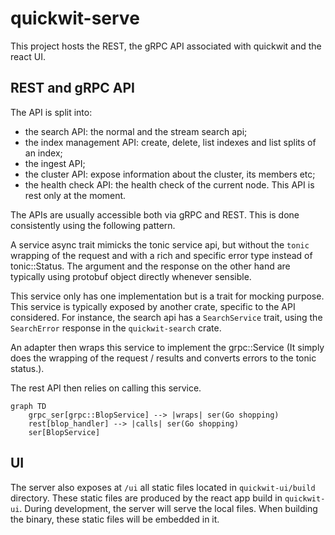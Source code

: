 # quickwit-serve

This project hosts the REST, the gRPC API associated with quickwit and the react UI. 

## REST and gRPC API

The API is split into:
- the search API: the normal and the stream search api;
- the index management API: create, delete, list indexes and list splits of an index;
- the ingest API;
- the cluster API: expose information about the cluster, its members etc;
- the health check API: the health check of the current node. This API is rest only at the moment.

The APIs are usually accessible both via gRPC and REST.
This is done consistently using the following pattern.

A service async trait mimicks the tonic service api, but without the `tonic`
wrapping of the request and with a rich and specific error type instead of tonic::Status.
The argument and the response on the other hand are typically using protobuf object
directly whenever sensible.

This service only has one implementation but is a trait for mocking purpose.
This service is typically exposed by another crate, specific to the API considered.
For instance, the search api has a `SearchService` trait, using the `SearchError`
response in the `quickwit-search` crate.

An adapter then wraps this service to implement the grpc::Service
(It simply does the wrapping of the request / results and converts errors to the tonic status.).

The rest API then relies on calling this service.

```mermaid
graph TD
    grpc_ser[grpc::BlopService] --> |wraps| ser(Go shopping)
    rest[blop_handler] --> |calls| ser(Go shopping)
    ser[BlopService]
```

## UI

The server also exposes at `/ui` all static files located in `quickwit-ui/build` directory. These static files are
produced by the react app build in `quickwit-ui`.
During development, the server will serve the local files. When building the binary, these static files will be embedded in it.

